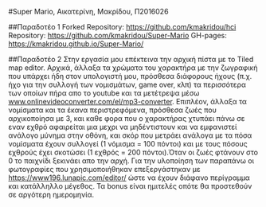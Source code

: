 #Super Mario, Αικατερίνη, Μακρίδου, Π2016026

##Παραδοτέο 1
Forked Repository: https://github.com/kmakridou/hci
Repository: https://github.com/kmakridou/Super-Mario
GH-pages: https://kmakridou.github.io/Super-Mario/

##Παραδοτέο 2
Στην εργασία μου επέκτεινα την αρχική πίστα με το Tiled map editor. Αρχικά, άλλαξα τα χρώματα του χαρακτήρα με την ζωγραφική που υπάρχει ήδη στον υπολογιστή μου, πρόσθεσα διάφορους ήχους (π.χ. ήχο για την συλλογή των νομισμάτων, game over, κλπ) τα περισσότερα των οποίων πήρα απο το youtube και τα μετέτρεψα μέσω www.onlinevideoconverter.com/el/mp3-converter. Επιπλέον, άλλαξα τα νομίσματα και τα έκανα περιστρεφόμενα, πρόσθεσα ζωές που αρχικοποίησα με 3, και καθε φορα που ο χαρακτήρας χτυπάει πάνω σε εναν εχθρό αφαιρείται μια μεχρι να μηδέντιστουν και να εμφανιστεί ανάλογο μύνημα στην οθόνη, και σκόρ που μετράει ανάλογα με τα πόσα νομίσματα έχουν συλλογεί (1 νόμισμα = 100 πόντοι) και με τους πόσους εχθρούς έχει σκοτώσει (1 εχθρός = 200 πόντοι).Όταν οι ζωές φτάνουν στο 0 το παιχνίδι ξεκινάει απο την αρχή. Για την υλοποίηση των παραπάνω οι φωτογραφίες που χρησιμοποιήθηκαν επεξεργάστηκαν με https://www196.lunapic.com/editor/ ώστε να έχουν διάφανο περίγραμμα και κατάλληλλο μέγεθος. 
Τα bonus είναι ημιτελές οπότε θα προστεθούν σε αργότερη ημερομηνία.
